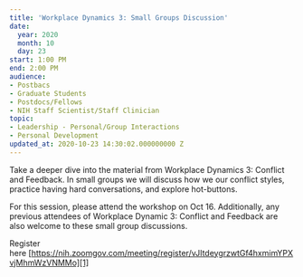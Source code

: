 ```yaml
---
title: 'Workplace Dynamics 3: Small Groups Discussion'
date:
  year: 2020
  month: 10
  day: 23
start: 1:00 PM
end: 2:00 PM
audience:
- Postbacs
- Graduate Students
- Postdocs/Fellows
- NIH Staff Scientist/Staff Clinician
topic:
- Leadership - Personal/Group Interactions
- Personal Development
updated_at: 2020-10-23 14:30:02.000000000 Z
---
```

Take a deeper dive into the material from Workplace Dynamics 3: Conflict
and Feedback. In small groups we will discuss how we our conflict
styles, practice having hard conversations, and explore hot-buttons.

For this session, please attend the workshop on Oct 16. Additionally,
any previous attendees of Workplace Dynamic 3: Conflict and Feedback are
also welcome to these small group discussions.

Register
here [https://nih.zoomgov.com/meeting/register/vJItdeygrzwtGf4hxmimYPXvjMhmWzVNMMo][1]

 



[1]: https://nih.zoomgov.com/meeting/register/vJItdeygrzwtGf4hxmimYPXvjMhmWzVNMMo
